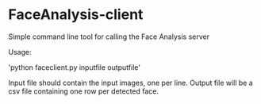 # FaceAnalysis-client
Simple command line tool for calling the Face Analysis server

Usage:

'python faceclient.py inputfile outputfile'

Input file should contain the input images, one per line. Output file will be a csv file containing one row per detected face.
